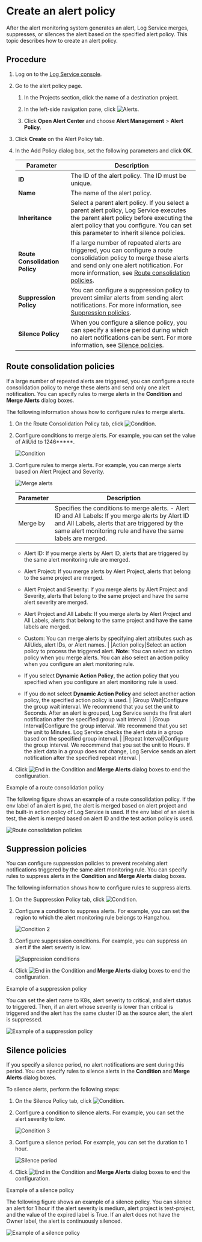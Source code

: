 # Create an alert policy

After the alert monitoring system generates an alert, Log Service merges, suppresses, or silences the alert based on the specified alert policy. This topic describes how to create an alert policy.

## Procedure

1.  Log on to the [Log Service console](https://sls.console.aliyun.com).

2.  Go to the alert policy page.

    1.  In the Projects section, click the name of a destination project.

    2.  In the left-side navigation pane, click ![Alerts](https://static-aliyun-doc.oss-accelerate.aliyuncs.com/assets/img/en-US/0356352261/p110115.png).

    3.  Click **Open Alert Center** and choose **Alert Management** \> **Alert Policy**.

3.  Click **Create** on the Alert Policy tab.

4.  In the Add Policy dialog box, set the following parameters and click **OK**.

    |Parameter|Description|
    |---------|-----------|
    |**ID**|The ID of the alert policy. The ID must be unique.|
    |**Name**|The name of the alert policy.|
    |**Inheritance**|Select a parent alert policy. If you select a parent alert policy, Log Service executes the parent alert policy before executing the alert policy that you configure. You can set this parameter to inherit silence policies. |
    |**Route Consolidation Policy**|If a large number of repeated alerts are triggered, you can configure a route consolidation policy to merge these alerts and send only one alert notification. For more information, see [Route consolidation policies](#section_vru_v38_f6x).|
    |**Suppression Policy**|You can configure a suppression policy to prevent similar alerts from sending alert notifications. For more information, see [Suppression policies](#section_db8_0tu_zun).|
    |**Silence Policy**|When you configure a silence policy, you can specify a silence period during which no alert notifications can be sent. For more information, see [Silence policies](#section_o2v_vkj_9ct).|


## Route consolidation policies

If a large number of repeated alerts are triggered, you can configure a route consolidation policy to merge these alerts and send only one alert notification. You can specify rules to merge alerts in the **Condition** and **Merge Alerts** dialog boxes.

The following information shows how to configure rules to merge alerts.

1.  On the Route Consolidation Policy tab, click ![Condition](https://static-aliyun-doc.oss-accelerate.aliyuncs.com/assets/img/en-US/6841072261/p243402.png).
2.  Configure conditions to merge alerts. For example, you can set the value of AliUid to 1246\*\*\*\*\*.

    ![Condition](https://static-aliyun-doc.oss-accelerate.aliyuncs.com/assets/img/en-US/2409872261/p254075.png)

3.  Configure rules to merge alerts. For example, you can merge alerts based on Alert Project and Severity.

    ![Merge alerts](https://static-aliyun-doc.oss-accelerate.aliyuncs.com/assets/img/en-US/1318072261/p254076.png)

    |Parameter|Description|
    |---------|-----------|
    |Merge by|Specifies the conditions to merge alerts.     -   Alert ID and All Labels: If you merge alerts by Alert ID and All Labels, alerts that are triggered by the same alert monitoring rule and have the same labels are merged.
    -   Alert ID: If you merge alerts by Alert ID, alerts that are triggered by the same alert monitoring rule are merged.
    -   Alert Project: If you merge alerts by Alert Project, alerts that belong to the same project are merged.
    -   Alert Project and Severity: If you merge alerts by Alert Project and Severity, alerts that belong to the same project and have the same alert severity are merged.
    -   Alert Project and All Labels: If you merge alerts by Alert Project and All Labels, alerts that belong to the same project and have the same labels are merged.
    -   Custom: You can merge alerts by specifying alert attributes such as AliUids, alert IDs, or Alert names. |
    |Action policy|Select an action policy to process the triggered alert. **Note:** You can select an action policy when you merge alerts. You can also select an action policy when you configure an alert monitoring rule.

    -   If you select **Dynamic Action Policy**, the action policy that you specified when you configure an alert monitoring rule is used.
    -   If you do not select **Dynamic Action Policy** and select another action policy, the specified action policy is used. |
    |Group Wait|Configure the group wait interval. We recommend that you set the unit to Seconds. After an alert is grouped, Log Service sends the first alert notification after the specified group wait interval. |
    |Group Interval|Configure the group interval. We recommend that you set the unit to Minutes. Log Service checks the alert data in a group based on the specified group interval. |
    |Repeat Interval|Configure the group interval. We recommend that you set the unit to Hours. If the alert data in a group does not change, Log Service sends an alert notification after the specified repeat interval. |

4.  Click ![End ](https://static-aliyun-doc.oss-accelerate.aliyuncs.com/assets/img/en-US/0356352261/p243468.png) in the Condition and **Merge Alerts** dialog boxes to end the configuration.

Example of a route consolidation policy

The following figure shows an example of a route consolidation policy. If the env label of an alert is prd, the alert is merged based on alert project and the built-in action policy of Log Service is used. If the env label of an alert is test, the alert is merged based on alert ID and the test action policy is used.

![Route consolidation policies](https://static-aliyun-doc.oss-accelerate.aliyuncs.com/assets/img/en-US/2409872261/p254114.png)

## Suppression policies

You can configure suppression policies to prevent receiving alert notifications triggered by the same alert monitoring rule. You can specify rules to suppress alerts in the **Condition** and **Merge Alerts** dialog boxes.

The following information shows how to configure rules to suppress alerts.

1.  On the Suppression Policy tab, click ![Condition](https://static-aliyun-doc.oss-accelerate.aliyuncs.com/assets/img/en-US/6841072261/p243402.png).
2.  Configure a condition to suppress alerts. For example, you can set the region to which the alert monitoring rule belongs to Hangzhou.

    ![Condition 2](https://static-aliyun-doc.oss-accelerate.aliyuncs.com/assets/img/en-US/2409872261/p254080.png)

3.  Configure suppression conditions. For example, you can suppress an alert if the alert severity is low.

    ![Suppression conditions](https://static-aliyun-doc.oss-accelerate.aliyuncs.com/assets/img/en-US/2409872261/p254085.png)

4.  Click ![End ](https://static-aliyun-doc.oss-accelerate.aliyuncs.com/assets/img/en-US/0356352261/p243468.png) in the Condition and **Merge Alerts** dialog boxes to end the configuration.

Example of a suppression policy

You can set the alert name to K8s, alert severity to critical, and alert status to triggered. Then, if an alert whose severity is lower than critical is triggered and the alert has the same cluster ID as the source alert, the alert is suppressed.

![Example of a suppression policy](https://static-aliyun-doc.oss-accelerate.aliyuncs.com/assets/img/en-US/2409872261/p254103.png)

## Silence policies

If you specify a silence period, no alert notifications are sent during this period. You can specify rules to silence alerts in the **Condition** and **Merge Alerts** dialog boxes.

To silence alerts, perform the following steps:

1.  On the Silence Policy tab, click ![Condition](https://static-aliyun-doc.oss-accelerate.aliyuncs.com/assets/img/en-US/6841072261/p243402.png).
2.  Configure a condition to silence alerts. For example, you can set the alert severity to low.

    ![Condition 3](https://static-aliyun-doc.oss-accelerate.aliyuncs.com/assets/img/en-US/3409872261/p254087.png)

3.  Configure a silence period. For example, you can set the duration to 1 hour.

    ![Silence period](https://static-aliyun-doc.oss-accelerate.aliyuncs.com/assets/img/en-US/3409872261/p254088.png)

4.  Click ![End ](https://static-aliyun-doc.oss-accelerate.aliyuncs.com/assets/img/en-US/0356352261/p243468.png) in the Condition and **Merge Alerts** dialog boxes to end the configuration.

Example of a silence policy

The following figure shows an example of a silence policy. You can silence an alert for 1 hour if the alert severity is medium, alert project is test-project, and the value of the expired label is True. If an alert does not have the Owner label, the alert is continuously silenced.

![Example of a silence policy](https://static-aliyun-doc.oss-accelerate.aliyuncs.com/assets/img/en-US/3409872261/p254101.png)

